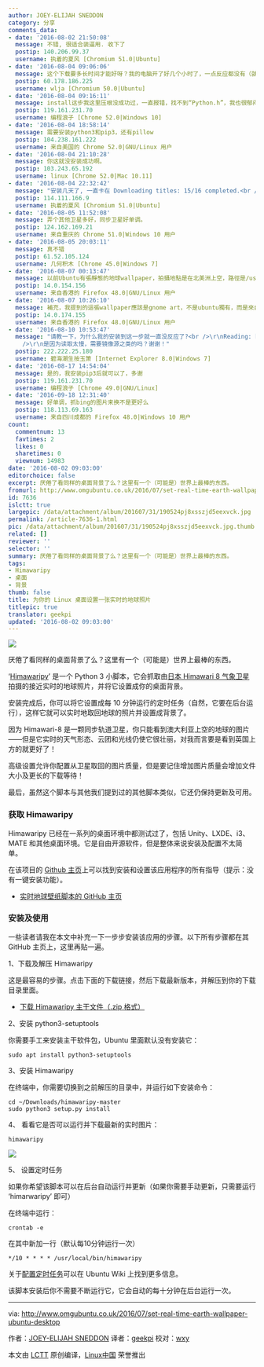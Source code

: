 ```yaml
---
author: JOEY-ELIJAH SNEDDON
category: 分享
comments_data:
- date: '2016-08-02 21:50:08'
  message: 不错, 很适合装逼用. 收下了
  postip: 140.206.99.37
  username: 执着的夏风 [Chromium 51.0|Ubuntu]
- date: '2016-08-04 09:06:06'
  message: 这个下载要多长时间才能好呀？我的电脑开了好几个小时了，一点反应都没有（就是到了sudo python3 setup.py install这一步后，光标就一直闪，没反应了。。。请教，谢谢！
  postip: 60.178.186.225
  username: wlja [Chromium 50.0|Ubuntu]
- date: '2016-08-04 09:16:11'
  message: install这步我这里压根没成功过，一直报错，找不到“Python.h”，我也很郁闷
  postip: 119.161.231.70
  username: 编程浪子 [Chrome 52.0|Windows 10]
- date: '2016-08-04 18:58:14'
  message: 需要安装python3和pip3，还有pillow
  postip: 104.238.161.222
  username: 来自美国的 Chrome 52.0|GNU/Linux 用户
- date: '2016-08-04 21:10:28'
  message: 你这就没安装成功啊。
  postip: 103.243.65.192
  username: linux [Chrome 52.0|Mac 10.11]
- date: '2016-08-04 22:32:42'
  message: "安装几天了, 一直卡在 Downloading titles: 15/16 completed.<br />\r\n就差一张就完成了, 为什么就这么掉我胃口?"
  postip: 114.111.166.9
  username: 执着的夏风 [Chromium 51.0|Ubuntu]
- date: '2016-08-05 11:52:08'
  message: 弄个其他卫星多好，同步卫星好单调。
  postip: 124.162.169.21
  username: 来自重庆的 Chrome 51.0|Windows 10 用户
- date: '2016-08-05 20:03:11'
  message: 真不错
  postip: 61.52.105.124
  username: 几何积木 [Chrome 45.0|Windows 7]
- date: '2016-08-07 00:13:47'
  message: 以前Ubuntu有張靜態的地球wallpaper，拍攝地點是在北美洲上空，路徑是/usr/share/backgrounds/cosmos/blue-marble-west.jpg
  postip: 14.0.154.156
  username: 来自香港的 Firefox 48.0|GNU/Linux 用户
- date: '2016-08-07 10:26:10'
  message: 補充，我提到的這張wallpaper應該是gnome art，不是ubuntu獨有，而是來自gnome
  postip: 14.0.174.155
  username: 来自香港的 Firefox 48.0|GNU/Linux 用户
- date: '2016-08-10 10:53:47'
  message: "请教一下，为什么我的安装到这一步就一直没反应了?<br />\r\nReading: https://pypi.python.org/simple/pytz<br
    />\r\n是因为读取太慢，需要镜像源之类的吗？谢谢！"
  postip: 222.222.25.180
  username: 碧海潮生按玉箫 [Internet Explorer 8.0|Windows 7]
- date: '2016-08-17 14:54:04'
  message: 是的，我安装pip3后就可以了，多谢
  postip: 119.161.231.70
  username: 编程浪子 [Chrome 49.0|GNU/Linux]
- date: '2016-09-18 12:31:40'
  message: 好单调，抓bing的图片来换不是更好么
  postip: 118.113.69.163
  username: 来自四川成都的 Firefox 48.0|Windows 10 用户
count:
  commentnum: 13
  favtimes: 2
  likes: 0
  sharetimes: 0
  viewnum: 14983
date: '2016-08-02 09:03:00'
editorchoice: false
excerpt: 厌倦了看同样的桌面背景了么？这里有一个（可能是）世界上最棒的东西。
fromurl: http://www.omgubuntu.co.uk/2016/07/set-real-time-earth-wallpaper-ubuntu-desktop
id: 7636
islctt: true
largepic: /data/attachment/album/201607/31/190524pj8xsszjd5eexvck.jpg
permalink: /article-7636-1.html
pic: /data/attachment/album/201607/31/190524pj8xsszjd5eexvck.jpg.thumb.jpg
related: []
reviewer: ''
selector: ''
summary: 厌倦了看同样的桌面背景了么？这里有一个（可能是）世界上最棒的东西。
tags:
- Himawaripy
- 桌面
- 背景
thumb: false
title: 为你的 Linux 桌面设置一张实时的地球照片
titlepic: true
translator: geekpi
updated: '2016-08-02 09:03:00'
---
```


![](/data/attachment/album/201607/31/190524pj8xsszjd5eexvck.jpg)


厌倦了看同样的桌面背景了么？这里有一个（可能是）世界上最棒的东西。


‘[Himawaripy](https://github.com/boramalper/himawaripy)’ 是一个 Python 3 小脚本，它会抓取由[日本 Himawari 8 气象卫星](https://en.wikipedia.org/wiki/Himawari_8)拍摄的接近实时的地球照片，并将它设置成你的桌面背景。


安装完成后，你可以将它设置成每 10 分钟运行的定时任务（自然，它要在后台运行），这样它就可以实时地取回地球的照片并设置成背景了。


因为 Himawari-8 是一颗同步轨道卫星，你只能看到澳大利亚上空的地球的图片——但是它实时的天气形态、云团和光线仍使它很壮丽，对我而言要是看到英国上方的就更好了！


高级设置允许你配置从卫星取回的图片质量，但是要记住增加图片质量会增加文件大小及更长的下载等待！


最后，虽然这个脚本与其他我们提到过的其他脚本类似，它还仍保持更新及可用。


### 获取 Himawaripy


Himawaripy 已经在一系列的桌面环境中都测试过了，包括 Unity、LXDE、i3、MATE 和其他桌面环境。它是自由开源软件，但是整体来说安装及配置不太简单。


在该项目的 [Github 主页](https://github.com/boramalper/himawaripy)上可以找到安装和设置该应用程序的所有指导（提示：没有一键安装功能）。


* [实时地球壁纸脚本的 GitHub 主页](https://github.com/boramalper/himawaripy)


### 安装及使用


一些读者请我在本文中补充一下一步步安装该应用的步骤。以下所有步骤都在其 GitHub 主页上，这里再贴一遍。


1、下载及解压 Himawaripy


这是最容易的步骤。点击下面的下载链接，然后下载最新版本，并解压到你的下载目录里面。


* [下载 Himawaripy 主干文件（.zip 格式）](https://github.com/boramalper/himawaripy/archive/master.zip)


2、安装 python3-setuptools


你需要手工来安装主干软件包，Ubuntu 里面默认没有安装它：



```
sudo apt install python3-setuptools

```

3、安装 Himawaripy


在终端中，你需要切换到之前解压的目录中，并运行如下安装命令：



```
cd ~/Downloads/himawaripy-master
sudo python3 setup.py install

```

4、 看看它是否可以运行并下载最新的实时图片：



```
himawaripy

```

![](/data/attachment/album/201607/31/190640myl42yhb7bbo3lhd.png)


5、 设置定时任务


如果你希望该脚本可以在后台自动运行并更新（如果你需要手动更新，只需要运行 ‘himarwaripy’ 即可）


在终端中运行：



```
crontab -e

```

在其中新加一行（默认每10分钟运行一次）



```
*/10 * * * * /usr/local/bin/himawaripy

```

关于[配置定时任务](https://help.ubuntu.com/community/CronHowto)可以在 Ubuntu Wiki 上找到更多信息。


该脚本安装后你不需要不断运行它，它会自动的每十分钟在后台运行一次。




---


via: <http://www.omgubuntu.co.uk/2016/07/set-real-time-earth-wallpaper-ubuntu-desktop>


作者：[JOEY-ELIJAH SNEDDON](https://plus.google.com/117485690627814051450/?rel=author) 译者：[geekpi](https://github.com/geekpi) 校对：[wxy](https://github.com/wxy)


本文由 [LCTT](https://github.com/LCTT/TranslateProject) 原创编译，[Linux中国](https://linux.cn/) 荣誉推出